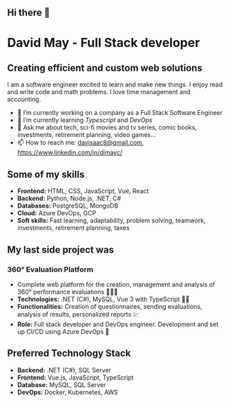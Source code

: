 ## Hi there 👋
# David May - Full Stack developer
## Creating efficient and custom web solutions

I am a software engineer excited to learn and make new things. I enjoy read and write code and math problems. I love time management and accounting.

- 🔭 I’m currently working on a company as a Full Stack Software Engineer
- 🌱 I’m currently learning _Typescript_ and _DevOps_
- 💬 Ask me about tech, sci-fi movies and tv series, comic books, investments, retirement planning, video games...
- 📫 How to reach me: davisaac8@gmail.com, https://www.linkedin.com/in/dimayc/

## Some of my skills
* **Frontend:** HTML, CSS, JavaScript, Vue, React
* **Backend:** Python, Node.js, .NET, C#
* **Databases:** PostgreSQL, MongoDB
* **Cloud:** Azure DevOps, GCP
* **Soft skills:** Fast learning, adaptability, problem solving, teamwork, investments, retirement planning, taxes

## My last side project was
### **360° Evaluation Platform**
* Complete web platform for the creation, management and analysis of 360° performance evaluations 🧑🏼‍💼
* **Technologies:** .NET (C#), MySQL, Vue 3 with TypeScript 👨‍💻
* **Functionalities:** Creation of questionnaires, sending evaluations, analysis of results, personalized reports 💹
* **Role:** Full stack developer and DevOps engineer. Development and set up CI/CD using Azure DevOps 🚀

## Preferred Technology Stack
* **Backend:** .NET (C#), SQL Server
* **Frontend:** Vue.js, JavaScript, TypeScript
* **Database:** MySQL, SQL Server
* **DevOps:** Docker, Kubernetes, AWS
<!--
**davisaac19/davisaac19** is a ✨ _special_ ✨ repository because its `README.md` (this file) appears on your GitHub profile.

Here are some ideas to get you started:

- 🔭 I’m currently working on ...
- 🌱 I’m currently learning ...
- 👯 I’m looking to collaborate on ...
- 🤔 I’m looking for help with ...
- 💬 Ask me about ...
- 📫 How to reach me: ...
- 😄 Pronouns: ...
- ⚡ Fun fact: ...
-->
